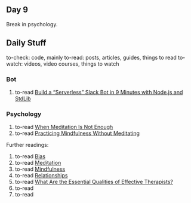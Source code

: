 ## Day 9

Break in psychology.

## Daily Stuff

  to-check: code, mainly
  to-read: posts, articles, guides, things to read
  to-watch: videos, video courses, things to watch

### Bot

  1. to-read [Build a “Serverless” Slack Bot in 9 Minutes with Node.js and StdLib](https://medium.com/slack-developer-blog/build-a-serverless-slack-bot-in-9-minutes-with-node-js-and-stdlib-b993cfa15358#.hpjv0zdwm)

### Psychology

  1. to-read [When Meditation Is Not Enough](https://www.psychologytoday.com/blog/the-refugee-experience/201703/when-meditation-is-not-enough)
  1. to-read [Practicing Mindfulness Without Meditating](https://www.psychologytoday.com/blog/the-courage-be-present/201002/practicing-mindfulness-without-meditating)

Further readings:

  1. to-read [Bias](https://www.psychologytoday.com/basics/bias)
  1. to-read [Meditation](https://www.psychologytoday.com/basics/meditation)
  1. to-read [Mindfulness](https://www.psychologytoday.com/basics/mindfulness)
  1. to-read [Relationships](https://www.psychologytoday.com/basics/relationships)
  1. to-read [What Are the Essential Qualities of Effective Therapists?](https://www.psychologytoday.com/blog/the-refugee-experience/201703/what-are-the-essential-qualities-effective-therapists)
  1. to-read []()
  1. to-read []()
